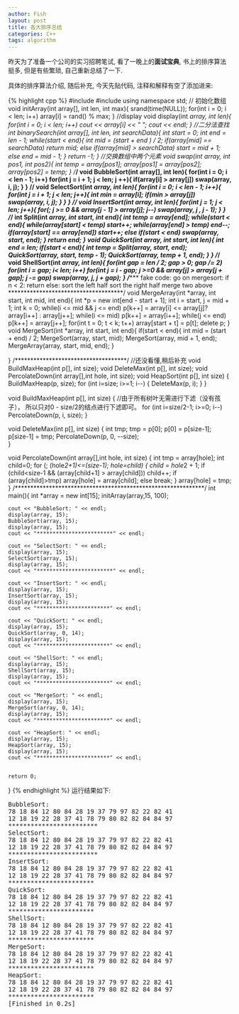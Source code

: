 ```yaml
---
author: Fish
layout: post
title: 各大排序总结
categories: C++
tags: algorithm
---
```

昨天为了准备一个公司的实习招聘笔试, 看了一晚上的<b>面试宝典</b>, 书上的排序算法挺多, 但是有些繁琐, 自己重新总结了一下.


具体的排序算法介绍, 随后补充, 今天先贴代码, 注释和解释有空了添加进来:
<!--more-->

{% highlight cpp %}
#include <iostream>
#include <cstdlib>
using namespace std;
// 初始化数组
void initArray(int array[], int len, int max){
    srand(time(NULL));
    for(int i = 0; i < len; i++)
        array[i] = rand() % max; 
}
//display
void display(int *array, int len){
    for(int i = 0; i < len; i++)
        cout << array[i] << " ";
    cout << endl;
}
//二分法查找
int binarySearch(int array[], int len, int searchData){
    int start = 0;
    int end = len - 1;
    while(start < end){
        int mid = (start + end ) / 2;
        if(array[mid] == searchData)
            return mid;
        else if(array[mid] > searchData)
            start = mid + 1;
        else
            end = mid - 1;
    }
    return -1;
}
//交换数组中两个元素
void swap(int *array, int pos1, int pos2){
    int temp = array[pos1];
    array[pos1] = array[pos2];
    array[pos2] = temp;
}
/************************************/
void BubbleSort(int array[], int len){
    for(int i = 0; i < len - 1; i++)
        for(int j = i + 1; j < len; j ++){
            if(array[i] > array[j])
                swap(array, i, j);
        }
}
/************************************/
void SelectSort(int *array, int len){
    for(int i = 0; i < len - 1; i++){
        for(int j = i + 1; j < len; j++){
            int min = array[i];
            if(min > array[j])
                swap(array, i, j);
        }
    }
}
/************************************/
void InsertSort(int *array, int len){
    for(int j  = 1; j  < len; j++){
        for(; j >= 0 && array[j - 1] > array[j]; j--)
            swap(array, j , j - 1);
    }
}
/************************************/
int Split(int *array, int start, int end){
    int temp = array[end];
    while(start < end){
        while(array[start] < temp)
            start++;
        while(array[end] > temp)
            end--;
        if(array[start] == array[end])
            start++;
        else if(start <  end)
            swap(array, start, end);
    }
    return end;
}
void QuickSort(int *array, int start,  int len){
    int end = len;
    if(start < end){
        int temp = Split(array, start, end);
        QuickSort(array, start, temp - 1);
        QuickSort(array, temp + 1, end);
    }
}
/************************************/
void ShellSort(int *array, int len){
    for(int gap = len / 2; gap > 0; gap /= 2)
        for(int i = gap; i< len; i++)
            for(int j = i - gap; j >=0 && array[j] > array[j + gap]; j -= gap)
                swap(array, j, j + gap);
}
/************************************
fake code:
go on mergesort:
    if n < 2:
        return
    else:
        sort the left half
        sort the right half
        merge two above
*************************************/
void MergeArray(int *array, int start, int mid, int end){
    int *p = new int[end - start + 1];
    int i = start, j = mid + 1;
    int k = 0;
    while(i <= mid && j <= end)
        p[k++] = array[i] <= array[j]? array[i++] : array[j++];
    while(i <= mid)
        p[k++] = array[i++]; 
    while(j <= end)
        p[k++] = array[j++];
    for(int t = 0; t < k; t++)
        array[start + t] = p[t];
    delete p;
}
void MergeSort(int *array, int start, int end){
    if(start < end){
        int mid = (start + end) / 2;
        MergeSort(array, start, mid);
        MergeSort(array, mid + 1, end);
        MergeArray(array, start, mid, end);
    }
    
}
/************************************/
//还没看懂,稍后补充
void BuildMaxHeap(int p[], int size);
void DeleteMax(int p[], int size);
void PercolateDown(int array[],int hole, int size);
void HeapSort(int p[], int size)
{
    BuildMaxHeap(p, size);
    for (int i=size; i>=1; i--)
    {
        DeleteMax(p, i);
    }
}


void BuildMaxHeap(int p[], int size)
{
    //由于所有树叶无需进行下滤（没有孩子）， 所以只对0 - size/2的结点进行下滤即可。
    for (int i=size/2-1; i>=0; i--)
        PercolateDown(p, i, size);
}

void DeleteMax(int p[], int size)
{
    int tmp;
    tmp = p[0];
    p[0] = p[size-1];
    p[size-1] = tmp;
    PercolateDown(p, 0, --size);   
}

void PercolateDown(int array[],int hole, int size)
{
    int tmp = array[hole];
    int child=0;
    for (; (hole*2+1)<=(size-1); hole=child)
    {
        child = hole*2 + 1;
        if (child<size-1 && (array[child+1] > array[child]))
            child++;
        if (array[child]>tmp)
            array[hole] = array[child];
        else
            break;
    }
    array[hole] = tmp;
}
/*************************************************************/
int main(){
    int *array = new int[15];
    initArray(array,15, 100);
    
    cout << "BubbleSort: " << endl;
    display(array, 15);
    BubbleSort(array, 15);
    display(array, 15);
    cout << "************************" << endl;

    cout << "SelectSort: " << endl;
    display(array, 15);
    SelectSort(array, 15);
    display(array, 15);
    cout << "************************" << endl;

    cout << "InsertSort: " << endl;
    display(array, 15);
    InsertSort(array, 15);
    display(array, 15);
    cout << "***********************" << endl;

    cout << "QuickSort: " << endl;
    display(array, 15);
    QuickSort(array, 0, 14);
    display(array, 15);
    cout << "***********************" << endl;

    cout << "ShellSort: " << endl;
    display(array, 15);
    ShellSort(array, 15);
    display(array, 15);
    cout << "***********************" << endl;

    cout << "MergeSort: " << endl;
    display(array, 15);
    MergeSort(array, 0, 14);
    display(array, 15);
    cout << "***********************" << endl;

    cout << "HeapSort: " << endl;
    display(array, 15);
    HeapSort(array, 15);
    display(array, 15);
    cout << "***********************" << endl;


    return 0;
}
{% endhighlight %}
运行结果如下:
<pre>
BubbleSort: 
78 18 84 12 80 84 28 19 37 79 97 82 22 82 41 
12 18 19 22 28 37 41 78 79 80 82 82 84 84 97 
************************
SelectSort: 
78 18 84 12 80 84 28 19 37 79 97 82 22 82 41 
12 18 19 22 28 37 41 78 79 80 82 82 84 84 97 
************************
InsertSort: 
78 18 84 12 80 84 28 19 37 79 97 82 22 82 41 
12 18 19 22 28 37 41 78 79 80 82 82 84 84 97 
***********************
QuickSort: 
78 18 84 12 80 84 28 19 37 79 97 82 22 82 41 
12 18 19 22 28 37 41 78 79 80 82 82 84 84 97 
***********************
ShellSort: 
78 18 84 12 80 84 28 19 37 79 97 82 22 82 41 
12 18 19 22 28 37 41 78 79 80 82 82 84 84 97 
***********************
MergeSort: 
78 18 84 12 80 84 28 19 37 79 97 82 22 82 41 
12 18 19 22 28 37 41 78 79 80 82 82 84 84 97 
***********************
HeapSort: 
78 18 84 12 80 84 28 19 37 79 97 82 22 82 41 
12 18 19 22 28 37 41 78 79 80 82 82 84 84 97 
***********************
[Finished in 0.2s]
</pre>
